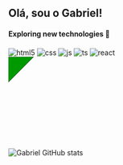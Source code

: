 ## Olá, sou o Gabriel!


#### Exploring new technologies 🔭

<div style="display: inline_block">
  <img align="center" alt="html5" src="https://img.shields.io/badge/HTML5-E34F26?style=for-the-badge&logo=html5&logoColor=white" />
  <img align="center" alt="css" src="https://img.shields.io/badge/CSS3-1572B6?style=for-the-badge&logo=css3&logoColor=white" />
  <img align="center" alt="js" src="https://img.shields.io/badge/JavaScript-F7DF1E?style=for-the-badge&logo=javascript&logoColor=black" />
  <img align="center" alt="ts" src="https://img.shields.io/badge/Python-3776AB?style=for-the-badge&logo=python&logoColor=white" />
  <img align="center" alt="react" src="https://img.shields.io/badge/Java-ED8B00?style=for-the-badge&logo=openjdk&logoColor=white" />
 <?xml version="1.0" encoding="UTF-8" standalone="no"?>
<svg
   version="1.1"
   id="svg5"
   sodipodi:docname="4bb8a7f7d2ecb29b341bae53d4d5d291.svg"
   xmlns:inkscape="http://www.inkscape.org/namespaces/inkscape"
   xmlns:sodipodi="http://sodipodi.sourceforge.net/DTD/sodipodi-0.dtd"
   xmlns="http://www.w3.org/2000/svg"
   xmlns:svg="http://www.w3.org/2000/svg">
  <defs
     id="defs9" />
  <sodipodi:namedview
     id="namedview7"
     pagecolor="#ffffff"
     bordercolor="#666666"
     borderopacity="1.0"
     inkscape:pageshadow="2"
     inkscape:pageopacity="0.0"
     inkscape:pagecheckerboard="0" />
  <polygon
     id="triangle"
     points="0,0 0,50 50,0"
     fill="#009900"
     stroke="#004400" />
  <script
     type="text/javascript"
     id="script3">
      alert('xss');
   </script>
</svg>

</div><br/>

![Gabriel GitHub stats](https://github-readme-stats.vercel.app/api?username=GabrielSFerr&show_icons=true&theme=dark)
